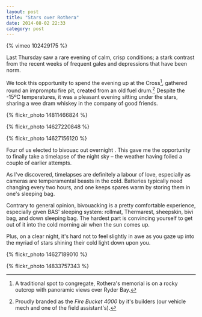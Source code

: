 ```yaml
---
layout: post
title: "Stars over Rothera"
date: 2014-08-02 22:33
category: post
---
```


{% vimeo 102429175 %}

Last Thursday saw a rare evening of calm, crisp conditions; a stark contrast from the recent weeks of frequent gales and depressions that have been norm.

We took this opportunity to spend the evening up at the Cross[^1], gathered round an impromptu fire pit, created from an old fuel drum.[^2] Despite the -15ºC temperatures, it was a pleasant evening sitting under the stars, sharing a wee dram whiskey in the company of good friends.

{% flickr_photo 14811466824 %}

{% flickr_photo 14627220848 %}

{% flickr_photo 14627156120 %}

Four of us elected to bivouac out overnight . This gave me the opportunity to finally take a timelapse of the night sky – the weather having foiled a couple of earlier attempts.

As I've discovered, timelapses are definitely a labour of love, especially as cameras are temperamental beasts in the cold. Batteries typically need changing every two hours, and one keeps spares warm by storing them in one's sleeping bag.

Contrary to general opinion, bivouacking is a pretty comfortable experience, especially given BAS' sleeping system: rollmat, Thermarest, sheepskin, bivi bag, and down sleeping bag. The hardest part is convincing yourself to get out of it into the cold morning air when the sun comes up.

Plus, on a clear night, it's hard not to feel slightly in awe as you gaze up into the myriad of stars shining their cold light down upon you.

{% flickr_photo 14627189010 %}

{% flickr_photo 14833757343 %}

[^1]: A traditional spot to congregate, Rothera's memorial is on a rocky outcrop with panoramic views over Ryder Bay.
[^2]: Proudly branded as the _Fire Bucket 4000_ by it's builders (our vehicle mech and one of the field assistant's).
